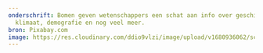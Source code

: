 ```yaml
---
onderschrift: Bomen geven wetenschappers een schat aan info over geschiedenis,
  klimaat, demografie en nog veel meer.
bron: Pixabay.com
image: https://res.cloudinary.com/ddio9vlzi/image/upload/v1680936062/sciencegeek/posts/dendro-boom-zee-nacht.jpg
---
```

